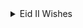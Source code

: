 <details>
  <summary>Eid II Wishes</summary>
  
<details>
  <summary> greetingsServices</summary></details>details>

## Eid_II: Primary celebration and festival

- [ ]  Scale: Major impact
- [ ]  Category: Religion
- [ ]  Emotional range: Highly sensitive
- [ ]  Invitation at my home: Open for all
- [ ]  Vocal pitch: Minor chord
- [ ]  Dress: Festive and cheerful but nevermind

RASHADUL ISLAM ross
   - * B.Sc. in Computer Science, CA *
   - * B.Sc. in Computer Engineering, BD *

        - * Specialization: Computer System, Software Engineering *

            - * Expertise: Enterprise System or Software Design and Development, A.I., Consulting, Business Intelligence and Big Data, Liaison, Country Lead and university speech giving and so much in corporates, social responsibility & STEM charity *

## Greeting
> Eid is in you! Everything senses great if you make it sensible and attentive greatness. Happy holidays & feast to you and your f&f both at home and abroad.

> ঈদ আপনার মাঝেই! আপনি সর্বজনীন অবহিত ও স্বীকৃত বৈশিষ্ট্য অনুভূতিতে থাকলে, সবাই ভাল থাকবে। দেশে ও বিদেশে আপনার সবাইকে ও আপনাকে কাজের ছুটির আন্তরিক শুভেচ্ছা।

> L'Eid est en vous! Tout et bon si vous en faites une grandeur sensible et attentive. Joyeuses fêtes et fêtes à vous, à vos amis et à votre famille, tant chez vous qu'à l'étranger.

# Those who miss me: here says all
![Pixels](img_2_1687960547281.jpg)

# Reach me
| Title      | Location |  Availability     |
| :---        |    :----:   |          ---: |
| Webex      | Gmail: rashadul.cse       | Always   |
| Postbox      | Outlook: itsme.rashadul       | Always   |
| SMS/Page  | +880 171 411 8395        |  Always      |
| Cell  | +880 171 411 8395        |  11PM to 11AM EDT      |
| Venue  | 25.7376062, 89.2598786        |  Always      |

```
**Thank you!**
```
</details>
